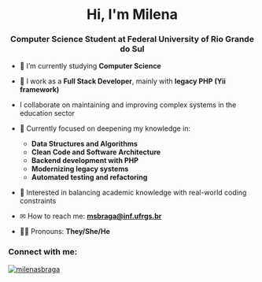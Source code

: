 <h1 align="center">Hi, I'm Milena</h1>
<h3 align="center">Computer Science Student at Federal University of Rio Grande do Sul</h3>

- 🔭 I’m currently studying **Computer Science**
- 💼 I work as a **Full Stack Developer**, mainly with **legacy PHP (Yii framework)**
- I collaborate on maintaining and improving complex systems in the education sector
- 🌱 Currently focused on deepening my knowledge in:
  - **Data Structures and Algorithms**
  - **Clean Code and Software Architecture**
  - **Backend development with PHP**
  - **Modernizing legacy systems**
  - **Automated testing and refactoring**
- 🌌 Interested in balancing academic knowledge with real-world coding constraints

- ✉ How to reach me: **msbraga@inf.ufrgs.br**
- 🏳️‍🌈 Pronouns: **They/She/He**

<h3 align="left">Connect with me:</h3>

<a href="https://linkedin.com/in/milenasilvab" target="blank">
  <img align="center" src="https://img.shields.io/badge/LinkedIn-0077B5?style=for-the-badge&logo=linkedin&logoColor=white" alt="milenasbraga" />
</a>

<!--
### Hi there 👋

**meowlena/meowlena** is a ✨ _special_ ✨ repository because its `README.md` (this file) appears on your GitHub profile.

Here are some ideas to get you started:

- 🔭 I’m currently working on ...
- 🌱 I’m currently learning ...
- 👯 I’m looking to collaborate on ...
- 🤔 I’m looking for help with ...
- 💬 Ask me about ...
- 📫 How to reach me: ...
- 😄 Pronouns: ...
- ⚡ Fun fact: ...
-->
